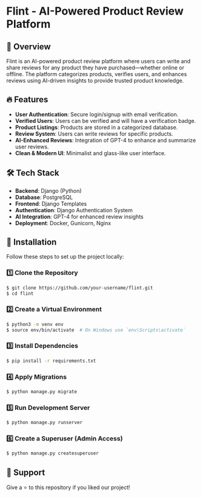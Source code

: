 # Flint - AI-Powered Product Review Platform

## 🚀 Overview

Flint is an AI-powered product review platform where users can write and share reviews for any product they have purchased—whether online or offline. The platform categorizes products, verifies users, and enhances reviews using AI-driven insights to provide trusted product knowledge.

## 🔥 Features

-   **User Authentication**: Secure login/signup with email verification.
-   **Verified Users**: Users can be verified and will have a verification badge.
-   **Product Listings**: Products are stored in a categorized database.
-   **Review System**: Users can write reviews for specific products.
-   **AI-Enhanced Reviews**: Integration of GPT-4 to enhance and summarize user reviews.
-   **Clean & Modern UI**: Minimalist and glass-like user interface.

## 🛠️ Tech Stack

-   **Backend**: Django (Python)
-   **Database**: PostgreSQL
-   **Frontend**: Django Templates
-   **Authentication**: Django Authentication System
-   **AI Integration**: GPT-4 for enhanced review insights
-   **Deployment**: Docker, Gunicorn, Nginx

## 📌 Installation

Follow these steps to set up the project locally:

### 1️⃣ Clone the Repository

```sh
$ git clone https://github.com/your-username/flint.git
$ cd flint
```

### 2️⃣ Create a Virtual Environment

```sh
$ python3 -m venv env
$ source env/bin/activate  # On Windows use `env\Scripts\activate`
```

### 3️⃣ Install Dependencies

```sh
$ pip install -r requirements.txt
```

### 4️⃣ Apply Migrations

```sh
$ python manage.py migrate
```

### 5️⃣ Run Development Server

```sh
$ python manage.py runserver
```

### 6️⃣ Create a Superuser (Admin Access)

```sh
$ python manage.py createsuperuser
```

## 🌟 Support

Give a ⭐️ to this repository if you liked our project!
